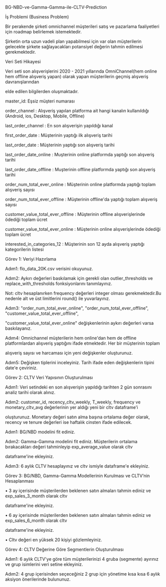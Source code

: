  BG-NBD-ve-Gamma-Gamma-ile-CLTV-Prediction


 İş Problemi (Business Problem)


 Bir perakende şirketi omnichannel müşterileri satış ve pazarlama faaliyetleri için roadmap belirlemek istemektedir.
 
 Şirketin orta uzun vadeli plan yapabilmesi için var olan müşterilerin gelecekte şirkete sağlayacakları potansiyel değerin tahmin edilmesi gerekmektedir.
 



 Veri Seti Hikayesi


 Veri seti son alışverişlerini 2020 - 2021 yıllarında OmniChannel(hem online hem offline alışveriş yapan) olarak yapan müşterilerin geçmiş alışveriş davranışlarından
 
 elde edilen bilgilerden oluşmaktadır.

 master_id: Eşsiz müşteri numarası
 
 order_channel : Alışveriş yapılan platforma ait hangi kanalın kullanıldığı (Android, ios, Desktop, Mobile, Offline)
 
 last_order_channel : En son alışverişin yapıldığı kanal
 
 first_order_date : Müşterinin yaptığı ilk alışveriş tarihi
 
 last_order_date : Müşterinin yaptığı son alışveriş tarihi
 
 last_order_date_online : Muşterinin online platformda yaptığı son alışveriş tarihi
 
 last_order_date_offline : Muşterinin offline platformda yaptığı son alışveriş tarihi
 
 order_num_total_ever_online : Müşterinin online platformda yaptığı toplam alışveriş sayısı
 
 order_num_total_ever_offline : Müşterinin offline'da yaptığı toplam alışveriş sayısı
 
 customer_value_total_ever_offline : Müşterinin offline alışverişlerinde ödediği toplam ücret
 
 customer_value_total_ever_online : Müşterinin online alışverişlerinde ödediği toplam ücret
 
 interested_in_categories_12 : Müşterinin son 12 ayda alışveriş yaptığı kategorilerin listesi
 



Görev 1: Veriyi Hazırlama

Adım1: flo_data_20K.csv verisini okuyunuz.

Adım2: Aykırı değerleri baskılamak için gerekli olan outlier_thresholds ve replace_with_thresholds fonksiyonlarını tanımlayınız.

Not: cltv hesaplanırken frequency değerleri integer olması gerekmektedir.Bu nedenle alt ve üst limitlerini round() ile yuvarlayınız.

Adım3: "order_num_total_ever_online", "order_num_total_ever_offline", "customer_value_total_ever_offline",

"customer_value_total_ever_online" değişkenlerinin aykırı değerleri varsa baskılayanız.




Adım4: Omnichannel müşterilerin hem online'dan hem de offline platformlardan alışveriş yaptığını ifade etmektedir. Her bir müşterinin toplam

alışveriş sayısı ve harcaması için yeni değişkenler oluşturunuz.



Adım5: Değişken tiplerini inceleyiniz. Tarih ifade eden değişkenlerin tipini date'e çeviriniz.



Görev 2: CLTV Veri Yapısının Oluşturulması

Adım1: Veri setindeki en son alışverişin yapıldığı tarihten 2 gün sonrasını analiz tarihi olarak alınız.

Adım2: customer_id, recency_cltv_weekly, T_weekly, frequency ve monetary_cltv_avg değerlerinin yer aldığı yeni bir cltv dataframe'i

oluşturunuz. Monetary değeri satın alma başına ortalama değer olarak, recency ve tenure değerleri ise haftalık cinsten ifade edilecek.



Adım1: BG/NBD modelini fit ediniz.


Adım2: Gamma-Gamma modelini fit ediniz. Müşterilerin ortalama bırakacakları değeri tahminleyip exp_average_value olarak cltv

dataframe'ine ekleyiniz.



Adım3: 6 aylık CLTV hesaplayınız ve cltv ismiyle dataframe'e ekleyiniz.





Görev 3: BG/NBD, Gamma-Gamma Modellerinin Kurulması ve CLTV’nin Hesaplanması

• 3 ay içerisinde müşterilerden beklenen satın almaları tahmin ediniz ve exp_sales_3_month olarak cltv

dataframe'ine ekleyiniz.



• 6 ay içerisinde müşterilerden beklenen satın almaları tahmin ediniz ve exp_sales_6_month olarak cltv

dataframe'ine ekleyiniz.



• Cltv değeri en yüksek 20 kişiyi gözlemleyiniz.



Görev 4: CLTV Değerine Göre Segmentlerin Oluşturulması



Adım1: 6 aylık CLTV'ye göre tüm müşterilerinizi 4 gruba (segmente) ayırınız ve grup isimlerini veri setine ekleyiniz.


Adım2: 4 grup içerisinden seçeceğiniz 2 grup için yönetime kısa kısa 6 aylık aksiyon önerilerinde bulununuz.


